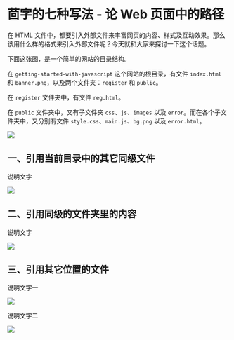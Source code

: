 # 茴字的七种写法 - 论 Web 页面中的路径

在 HTML 文件中，都要引入外部文件来丰富网页的内容、样式及互动效果。那么该用什么样的格式来引入外部文件呢？今天就和大家来探讨一下这个话题。

下面这张图，是一个简单的网站的目录结构。

在 `getting-started-with-javascript` 这个网站的根目录，有文件 `index.html` 和 `banner.png`，以及两个文件夹：`register` 和 `public`。

在 `register` 文件夹中，有文件 `reg.html`。

在 `public` 文件夹中，又有子文件夹 `css`、`js`、`images` 以及 `error`。而在各个子文件夹中，又分别有文件 `style.css`、`main.js`、`bg.png` 以及 `error.html`。

![](https://gitee.com/samsara9527/Pics/raw/master/relative-path/relative-path-in-web-page_01.png)

## 一、引用当前目录中的其它同级文件

说明文字

![](https://gitee.com/samsara9527/Pics/raw/master/relative-path/relative-path-in-web-page_03.png)

## 二、引用同级的文件夹里的内容

说明文字

![](https://gitee.com/samsara9527/Pics/raw/master/relative-path/relative-path-in-web-page_02.png)

## 三、引用其它位置的文件

说明文字一

![](https://gitee.com/samsara9527/Pics/raw/master/relative-path/relative-path-in-web-page_04.png)

说明文字二

![](https://gitee.com/samsara9527/Pics/raw/master/relative-path/relative-path-in-web-page_05.png)
